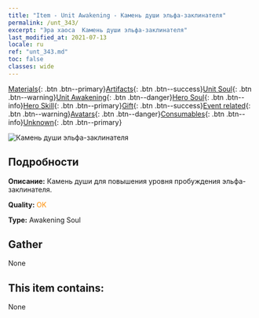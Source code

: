 ```yaml
---
title: "Item - Unit Awakening - Камень души эльфа-заклинателя"
permalink: /unt_343/
excerpt: "Эра хаоса  Камень души эльфа-заклинателя"
last_modified_at: 2021-07-13
locale: ru
ref: "unt_343.md"
toc: false
classes: wide
---
```

 [Materials](/ItemsRU/){: .btn .btn--primary}[Artifacts](/ItemsRU/Artifacts/){: .btn .btn--success}[Unit Soul](/ItemsRU/UnitSoul/){: .btn .btn--warning}[Unit Awakening](/ItemsRU/UnitAwakening/){: .btn .btn--danger}[Hero Soul](/ItemsRU/HeroSoul/){: .btn .btn--info}[Hero Skill](/ItemsRU/HeroSkill/){: .btn .btn--primary}[Gift](/ItemsRU/Gift/){: .btn .btn--success}[Event related](/ItemsRU/Events/){: .btn .btn--warning}[Avatars](/ItemsRU/Avatars/){: .btn .btn--danger}[Consumables](/ItemsRU/Consumables/){: .btn .btn--info}[Unknown](/ItemsRU/Unknown/){: .btn .btn--primary}

 ![Камень души эльфа-заклинателя](/images/u/tia_mofaxianling.jpg)

## Подробности
 **Описание:** Камень души для повышения уровня пробуждения эльфа-заклинателя.

 **Quality:** <span style="color: #FF8C00">OK</span>

 **Type:** Awakening Soul

## Gather

  None

## This item contains:

  None

